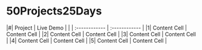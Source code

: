 # 50Projects25Days



|#| Project       | Live Demo |
| | :------------ | :------------ |
|1| Content Cell  | Content Cell  |
|2| Content Cell  | Content Cell  |
|3| Content Cell  | Content Cell  |
|4| Content Cell  | Content Cell  |
|5| Content Cell  | Content Cell  |
